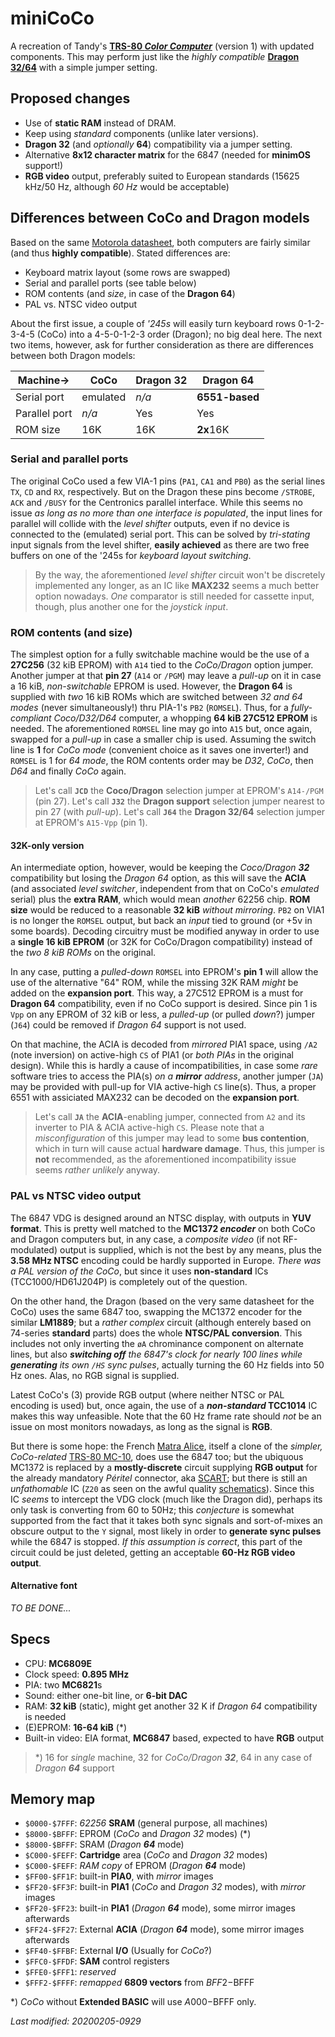 # miniCoCo

A recreation of Tandy's [**TRS-80 _Color Computer_**](https://en.wikipedia.org/wiki/TRS-80_Color_Computer)
(version 1) with updated components. This may perform just like the _highly compatible_
[**Dragon 32/64**](https://en.wikipedia.org/wiki/Dragon_32/64) with a simple jumper setting.

## Proposed changes

- Use of **static RAM** instead of DRAM.
- Keep using _standard_ components (unlike later versions).
- **Dragon 32** (and _optionally_ **64**) compatibility via a jumper setting.
- Alternative **8x12 character matrix** for the 6847 (needed for **minimOS** support!)
- **RGB video** output, preferably suited to European standards
(15625 kHz/50 Hz, although _60 Hz_ would be acceptable)

## Differences between CoCo and Dragon models

Based on the same [Motorola datasheet](http://www.colorcomputerarchive.com/coco/Documents/Datasheets/MC6883%20Synchronous%20Address%20Multiplexer%20(Motorola).pdf),
both computers are fairly similar (and thus **highly compatible**). Stated differences are:

- Keyboard matrix layout (some rows are swapped)
- Serial and parallel ports (see table below)
- ROM contents (and _size_, in case of the **Dragon 64**)
- PAL vs. NTSC video output

About the first issue, a couple of _'245s_ will easily turn keyboard rows 0-1-2-3-4-5 (CoCo)
into a 4-5-0-1-2-3 order (Dragon); no big deal here. The next two items, however, ask for
further consideration as there are differences between both Dragon models:

Machine->     | CoCo     | Dragon 32 | Dragon 64
-------       | ----     | --------- | ---------
Serial port   | emulated | _n/a_     | **6551-based**
Parallel port | _n/a_    | Yes       | Yes
ROM size      | 16K      | 16K       | **2x**16K

### Serial and parallel ports

The original CoCo used a few VIA-1 pins (`PA1`, `CA1` and `PB0`) as the serial lines `TX`, `CD` and `RX`,
respectively. But on the Dragon these pins become `/STROBE`, `ACK` and `/BUSY` for the Centronics parallel
interface. While this seems no issue _as long as no more than one interface is populated_, the input lines
for parallel will collide with the _level shifter_ outputs, even if no device is connected to the (emulated)
serial port. This can be solved by _tri-stating_ input signals from the level shifter, **easily achieved**
as there are two free buffers on one of the '245s for _keyboard layout switching_.

> By the way, the aforementioned _level shifter_ circuit won't be discretely implemented any longer, as an IC like
**MAX232** seems a much better option nowadays. _One_ comparator is still needed for cassette input, though, plus
another one for the _joystick input_.

### ROM contents (and size)

The simplest option for a fully switchable machine would be the use of a **27C256** (32 kiB EPROM) with `A14` tied
to the _CoCo/Dragon_ option jumper. Another jumper at that **pin 27** (`A14` or `/PGM`) may leave a _pull-up_ on it
in case a 16 kiB, _non-switchable_ EPROM is used. However, the **Dragon 64** is supplied with _two_ 16 kiB ROMs
which are switched between _32 and 64 modes_ (never simultaneously!) thru PIA-1's `PB2` (`ROMSEL`). Thus, for a
_fully-compliant Coco/D32/D64_ computer, a whopping **64 kiB 27C512 EPROM** is needed. The aforementioned `ROMSEL`
line may go into `A15` but, once again, swapped for a _pull-up_ in case a smaller chip is used. Assuming the switch
line is **1** for _CoCo mode_ (convenient choice as it saves one inverter!) and `ROMSEL` is 1 for _64 mode_,
the ROM contents order may be  _D32_, _CoCo_, then  _D64_ and finally _CoCo_ again.

> Let's call **`JCD`** the **Coco/Dragon** selection jumper at EPROM's  `A14-/PGM` (pin 27).
Let's call **`J32`** the **Dragon support** selection jumper nearest to pin 27 (with _pull-up_).
Let's call **`J64`** the **Dragon 32/64** selection jumper at EPROM's `A15-Vpp` (pin 1).

#### 32K-only version

An intermediate option, however, would be keeping the _Coco/Dragon **32**_ compatibility but losing the _Dragon 64_
option, as this will save the **ACIA** (and associated _level switcher_, independent from that on CoCo's _emulated_
serial) plus the **extra RAM**, which would mean _another_ 62256 chip. **ROM size** would be reduced to a reasonable
**32 kiB** _without mirroring_. `PB2` on VIA1 is no longer the `ROMSEL` output, but back an _input_ tied to ground
(or +5v in some boards). Decoding circuitry must be modified anyway in order to use a **single 16 kiB EPROM**
(or 32K for CoCo/Dragon compatibility) instead of the _two 8 kiB ROMs_ on the original.

In any case, putting a _pulled-down_ `ROMSEL` into EPROM's **pin 1** will allow the use
of the alternative "64" ROM, while the missing 32K RAM _might_ be added on the **expansion port**.
This way, a 27C512 EPROM is a must for **Dragon 64** compatibility, even if no CoCo support is desired.
Since pin 1 is `Vpp` on any EPROM of 32 kiB or less, a _pulled-up_ (or pulled _down_?) jumper (`J64`) could
be removed if _Dragon 64_ support is not used.

On that machine, the ACIA is decoded from _mirrored_ PIA1 space, using `/A2` (note inversion) on
active-high `CS` of PIA1 (or _both PIAs_ in the original design). While this is hardly a cause of
incompatibilities, in case some _rare_ software tries to access the PIA(s) _on a **mirror** address_,
another jumper (`JA`) may be provided with pull-up for VIA active-high `CS` line(s). Thus, a proper 6551 with
assiciated MAX232 can be decoded on the **expansion port**.

> Let's call **`JA`** the **ACIA**-enabling jumper, connected from `A2` and its inverter to PIA & ACIA
active-high `CS`. Please note that a _misconfiguration_ of this jumper may lead to some **bus contention**,
which in turn will cause actual **hardware damage**. Thus, this jumper is **not** recommended, as the
aforementioned incompatibility issue seems _rather unlikely_ anyway.

### PAL vs NTSC video output

The 6847 VDG is designed around an NTSC display, with outputs in **YUV format**. This is pretty well matched to the
**MC1372 _encoder_** on both CoCo and Dragon computers but, in any case, a _composite video_ (if not RF-modulated)
output is supplied, which is not the best by any means, plus the **3.58 MHz NTSC** encoding could be hardly supported
in Europe. _There was a PAL version of the CoCo_, but since it uses **non-standard** ICs (TCC1000/HD61J204P)
is completely out of the question.

On the other hand, the Dragon (based on the very same datasheet for the CoCo) uses the same 6847 too, swapping the
MC1372 encoder for the similar **LM1889**; but a _rather complex_ circuit (although enterely based on 74-series
**standard** parts) does the whole **NTSC/PAL conversion**. This includes not only inverting the `øA` chrominance
component on alternate lines, but also _**switching off** the 6847's clock for nearly 100 lines while **generating**
its own `/HS` sync pulses_, actually turning the 60 Hz fields into 50 Hz ones. Alas, no RGB signal is supplied.

Latest CoCo's (3) provide RGB output (where neither NTSC or PAL encoding is used) but, once again, the use of a
**_non-standard_ TCC1014** IC makes this way unfeasible. Note that the 60 Hz frame rate should _not_ be an issue
on most monitors nowadays, as long as the signal is **RGB**.

But there is some hope: the French [Matra Alice](https://en.wikipedia.org/wiki/Matra_Alice), itself a clone of the
_simpler, CoCo-related_ [TRS-80 MC-10](https://en.wikipedia.org/wiki/TRS-80_MC-10), does use the 6847 too; but the
ubiquous MC1372 is replaced by a **mostly-discrete** circuit supplying **RGB output** for the already mandatory _Péritel_
connector, aka [SCART](https://en.wikipedia.org/wiki/SCART); but there is still an _unfathomable_ IC (`Z20` as seen on
the awful quality [schematics](https://system-cfg.com/photosforum/alice4k_schema_video.png)). Since this IC _seems_ to
intercept the VDG clock (much like the Dragon did), perhaps its only task is converting from 60 to 50Hz; this _conjecture_
is somewhat supported from the fact that it takes both sync signals and sort-of-mixes an obscure output to the `Y` signal,
most likely in order to **generate sync pulses** while the 6847 is stopped. _If this assumption is correct_, this part
of the circuit could be just deleted, getting an acceptable **60-Hz RGB video output**.

#### Alternative font

_TO BE DONE..._

## Specs

- CPU: **MC6809E**
- Clock speed: **0.895 MHz**
- PIA: two **MC6821**s
- Sound: either one-bit line, or **6-bit DAC**
- RAM: **32 kiB** (static), might get another 32 K if _Dragon 64_ compatibility is needed
- (E)EPROM: **16-64 kiB** (\*)
- Built-in video: EIA format, **MC6847** based, expected to have **RGB** output

> *) 16 for _single_ machine, 32 for _CoCo/Dragon **32**_, 64 in any case of _Dragon **64**_ support

## Memory map

- `$0000-$7FFF`: _62256_ **SRAM** (general purpose, all machines)
- `$8000-$BFFF`: EPROM (_CoCo_ and _Dragon 32_ modes) (\*)
- `$8000-$BFFF`: SRAM (_Dragon **64**_ mode)
- `$C000-$FEFF`: **Cartridge** area (_CoCo_ and _Dragon 32_ modes)
- `$C000-$FEFF`: _RAM copy_ of EPROM (_Dragon **64**_ mode)
- `$FF00-$FF1F`: built-in **PIA0**, with _mirror_ images
- `$FF20-$FF3F`: built-in **PIA1** (_CoCo_ and _Dragon 32_ modes), with _mirror_ images
- `$FF20-$FF23`: built-in **PIA1** (_Dragon **64**_ mode), some mirror images afterwards
- `$FF24-$FF27`: External **ACIA** (_Dragon **64**_ mode), some mirror images afterwards
- `$FF40-$FFBF`: External **I/O** (Usually for _CoCo_?)
- `$FFC0-$FFDF`: **SAM** control registers
- `$FFE0-$FFF1`: _reserved_
- `$FFF2-$FFFF`: _remapped_ **6809 vectors** from $BFF2-$BFFF

\*) _CoCo_ without **Extended BASIC** will use $A000-$BFFF only.

_Last modified: 20200205-0929_
